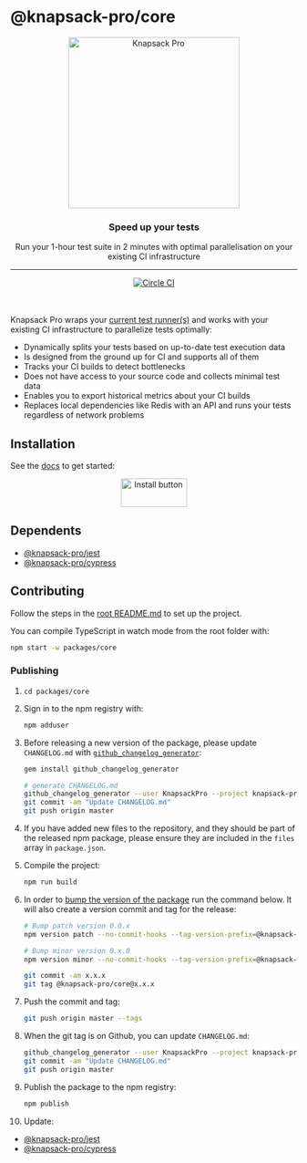 # @knapsack-pro/core

<p align="center">
  <a href="https://knapsackpro.com?utm_source=github&utm_medium=readme&utm_campaign=knapsack-pro-core&utm_content=hero_logo">
    <img alt="Knapsack Pro" src="./.github/assets/knapsack.png" width="300" height="300" style="max-width: 100%;" />
  </a>
</p>

<h3 align="center">Speed up your tests</h3>
<p align="center">Run your 1-hour test suite in 2 minutes with optimal parallelisation on your existing CI infrastructure</p>

---

<div align="center">
  <a href="https://circleci.com/gh/KnapsackPro/knapsack-pro-core-js">
    <img alt="Circle CI" src="https://circleci.com/gh/KnapsackPro/knapsack-pro-core-js.svg?style=svg" />
  </a>
</div>

<br />
<br />

Knapsack Pro wraps your [current test runner(s)](https://docs.knapsackpro.com/) and works with your existing CI infrastructure to parallelize tests optimally:

- Dynamically splits your tests based on up-to-date test execution data
- Is designed from the ground up for CI and supports all of them
- Tracks your CI builds to detect bottlenecks
- Does not have access to your source code and collects minimal test data
- Enables you to export historical metrics about your CI builds
- Replaces local dependencies like Redis with an API and runs your tests regardless of network problems

## Installation

See the [docs](https://docs.knapsackpro.com/) to get started:

<div align="center">
  <a href="https://docs.knapsackpro.com/">
    <img alt="Install button" src="./.github/assets/install-button.png" width="116" height="50" />
  </a>
</div>

## Dependents

- [@knapsack-pro/jest](https://github.com/KnapsackPro/knapsack-pro-js/tree/setup/packages/jest)
- [@knapsack-pro/cypress](https://github.com/KnapsackPro/knapsack-pro-js/tree/setup/packages/cypress)

## Contributing

Follow the steps in the [root README.md](https://github.com/KnapsackPro/knapsack-pro-js#contributing) to set up the project.

You can compile TypeScript in watch mode from the root folder with:

```bash
npm start -w packages/core
```

### Publishing

1. `cd packages/core`

1. Sign in to the npm registry with:

   ```bash
   npm adduser
   ```

1. Before releasing a new version of the package, please update `CHANGELOG.md` with [`github_changelog_generator`](https://github.com/github-changelog-generator/github-changelog-generator):

   ```bash
   gem install github_changelog_generator

   # generate CHANGELOG.md
   github_changelog_generator --user KnapsackPro --project knapsack-pro-js --pr-wo-labels --issues-wo-labels --include-labels @knapsack-pro/core --since-tag @knapsack-pro/core@5.1.0 --exclude-tags-regex "@knapsack-pro\/(jest|cypress)@.*"
   git commit -am "Update CHANGELOG.md"
   git push origin master
   ```

1. If you have added new files to the repository, and they should be part of the released npm package, please ensure they are included in the `files` array in `package.json`.

1. Compile the project:

   ```bash
   npm run build
   ```

1. In order to [bump the version of the package](https://docs.npmjs.com/cli/version) run the command below. It will also create a version commit and tag for the release:

   ```bash
   # Bump patch version 0.0.x
   npm version patch --no-commit-hooks --tag-version-prefix=@knapsack-pro/core@

   # Bump minor version 0.x.0
   npm version minor --no-commit-hooks --tag-version-prefix=@knapsack-pro/core@
   ```

   ```bash
   git commit -am x.x.x
   git tag @knapsack-pro/core@x.x.x
   ```

1. Push the commit and tag:

   ```bash
   git push origin master --tags
   ```

1. When the git tag is on Github, you can update `CHANGELOG.md`:

   ```bash
   github_changelog_generator --user KnapsackPro --project knapsack-pro-js --pr-wo-labels --issues-wo-labels --include-labels @knapsack-pro/core --since-tag @knapsack-pro/core@5.1.0 --exclude-tags-regex "@knapsack-pro\/(jest|cypress)@.*"
   git commit -am "Update CHANGELOG.md"
   git push origin master
   ```

1. Publish the package to the npm registry:

   ```bash
   npm publish
   ```

1. Update:

- [@knapsack-pro/jest](https://github.com/KnapsackPro/knapsack-pro-js/tree/setup/packages/jest)
- [@knapsack-pro/cypress](https://github.com/KnapsackPro/knapsack-pro-js/tree/setup/packages/cypress)
